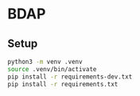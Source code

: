 # BDAP

## Setup

```bash
python3 -m venv .venv
source .venv/bin/activate
pip install -r requirements-dev.txt
pip install -r requirements.txt
```
